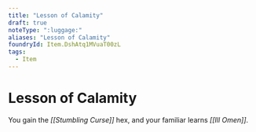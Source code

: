 ```yaml
---
title: "Lesson of Calamity"
draft: true
noteType: ":luggage:"
aliases: "Lesson of Calamity"
foundryId: Item.DshAtq1MVuaT00zL
tags:
  - Item
---
```


# Lesson of Calamity

You gain the _[[Stumbling Curse]]_ hex, and your familiar learns _[[Ill Omen]]_.
